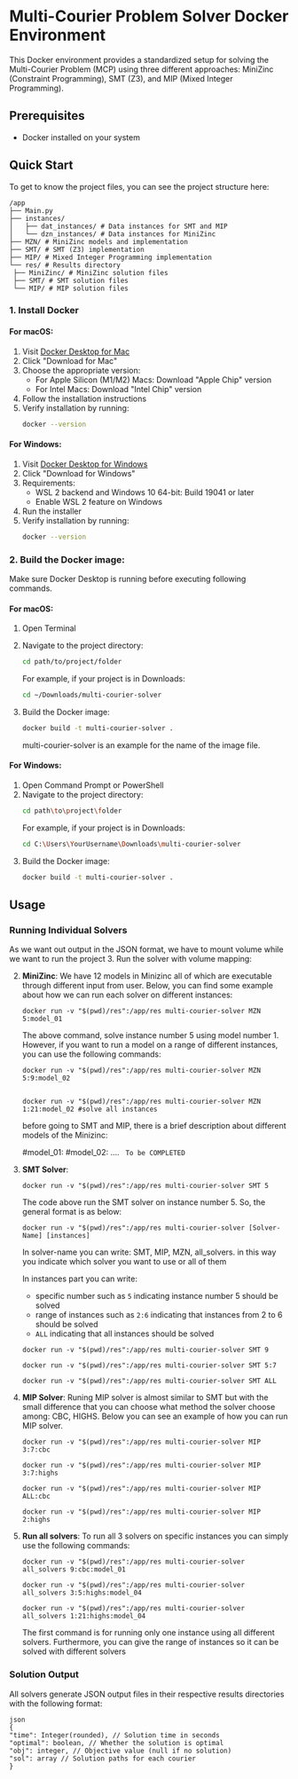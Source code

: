 # Multi-Courier Problem Solver Docker Environment

This Docker environment provides a standardized setup for solving the Multi-Courier Problem (MCP) using three different approaches: MiniZinc (Constraint Programming), SMT (Z3), and MIP (Mixed Integer Programming).

## Prerequisites

- Docker installed on your system

## Quick Start

To get to know the project files, you can see the project structure here:

```
/app
├── Main.py
├── instances/
│   ├── dat_instances/ # Data instances for SMT and MIP
│   └── dzn_instances/ # Data instances for MiniZinc
├── MZN/ # MiniZinc models and implementation
├── SMT/ # SMT (Z3) implementation
├── MIP/ # Mixed Integer Programming implementation
└── res/ # Results directory
 ├── MiniZinc/ # MiniZinc solution files
 ├── SMT/ # SMT solution files
 └── MIP/ # MIP solution files
```

### 1. Install Docker

#### For macOS:

1. Visit [Docker Desktop for Mac](https://www.docker.com/products/docker-desktop/)
2. Click "Download for Mac"
3. Choose the appropriate version:
   - For Apple Silicon (M1/M2) Macs: Download "Apple Chip" version
   - For Intel Macs: Download "Intel Chip" version
4. Follow the installation instructions
5. Verify installation by running:
   ```bash
   docker --version
   ```

#### For Windows:

1. Visit [Docker Desktop for Windows](https://www.docker.com/products/docker-desktop/)
2. Click "Download for Windows"
3. Requirements:
   - WSL 2 backend and Windows 10 64-bit: Build 19041 or later
   - Enable WSL 2 feature on Windows
4. Run the installer
5. Verify installation by running:
   ```bash
   docker --version
   ```

### 2. Build the Docker image:

Make sure Docker Desktop is running before executing following commands.

#### For macOS:

1. Open Terminal
2. Navigate to the project directory:
   ```bash
   cd path/to/project/folder
   ```
   For example, if your project is in Downloads:
   ```bash
   cd ~/Downloads/multi-courier-solver
   ```
3. Build the Docker image:

   ```bash
   docker build -t multi-courier-solver .
   ```

   multi-courier-solver is an example for the name of the image file.

#### For Windows:

1. Open Command Prompt or PowerShell
2. Navigate to the project directory:
   ```bash
   cd path\to\project\folder
   ```
   For example, if your project is in Downloads:
   ```bash
   cd C:\Users\YourUsername\Downloads\multi-courier-solver
   ```
3. Build the Docker image:
   ```bash
   docker build -t multi-courier-solver .
   ```


## Usage

### Running Individual Solvers

As we want out output in the JSON format, we have to mount volume while we want to run the project 3. Run the solver with volume mapping:

2. **MiniZinc**:
   We have 12 models in Minizinc all of which are executable through different input from user. Below, you can find some example about how we can run each solver on different instances:

   ```shell
   docker run -v "$(pwd)/res":/app/res multi-courier-solver MZN 5:model_01
   ```

   The above command, solve instance number 5 using model number 1. However, if you want to run a model on a range of different instances, you can use the following commands:

   ```shell
   docker run -v "$(pwd)/res":/app/res multi-courier-solver MZN 5:9:model_02


   docker run -v "$(pwd)/res":/app/res multi-courier-solver MZN 1:21:model_02 #solve all instances
   ```

   before going to SMT and MIP, there is a brief description about different models of the Minizinc:

   #model_01:
   #model_02:
   ....
   ` To be COMPLETED`

3. **SMT Solver**:

   ```shell
   docker run -v "$(pwd)/res":/app/res multi-courier-solver SMT 5
   ```

   The code above run the SMT solver on instance number 5. So, the general format is as below:

   ```shell
   docker run -v "$(pwd)/res":/app/res multi-courier-solver [Solver-Name] [instances]
   ```

   In solver-name you can write: SMT, MIP, MZN, all_solvers. in this way you indicate which solver you want to use or all of them

   In instances part you can write:

   - specific number such as `5` indicating instance number 5 should be solved
   - range of instances such as `2:6` indicating that instances from 2 to 6 should be solved
   - `ALL` indicating that all instances should be solved

   ```shell
   docker run -v "$(pwd)/res":/app/res multi-courier-solver SMT 9

   docker run -v "$(pwd)/res":/app/res multi-courier-solver SMT 5:7

   docker run -v "$(pwd)/res":/app/res multi-courier-solver SMT ALL
   ```

4. **MIP Solver**:
   Runing MIP solver is almost similar to SMT but with the small difference that you can choose what method the solver choose among: CBC, HIGHS. Below you can see an example of how you can run MIP solver.

   ```shell
   docker run -v "$(pwd)/res":/app/res multi-courier-solver MIP 3:7:cbc

   docker run -v "$(pwd)/res":/app/res multi-courier-solver MIP 3:7:highs

   docker run -v "$(pwd)/res":/app/res multi-courier-solver MIP ALL:cbc

   docker run -v "$(pwd)/res":/app/res multi-courier-solver MIP 2:highs

   ```

5. **Run all solvers**:
   To run all 3 solvers on specific instances you can simply use the following commands:

   ```shell
   docker run -v "$(pwd)/res":/app/res multi-courier-solver all_solvers 9:cbc:model_01

   docker run -v "$(pwd)/res":/app/res multi-courier-solver all_solvers 3:5:highs:model_04

   docker run -v "$(pwd)/res":/app/res multi-courier-solver all_solvers 1:21:highs:model_04
   ```

   The first command is for running only one instance using all different solvers. Furthermore, you can give the range of instances so it can be solved with different solvers

### Solution Output

All solvers generate JSON output files in their respective results directories with the following format:

```
json
{
"time": Integer(rounded), // Solution time in seconds
"optimal": boolean, // Whether the solution is optimal
"obj": integer, // Objective value (null if no solution)
"sol": array // Solution paths for each courier
}
```
